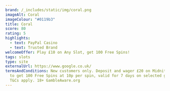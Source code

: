 ```yaml
---
brand: /_includes/static/img/coral.png
imageAlt: Coral
imageColour: "#0119b3"
title: Coral
score: 80
rating: 5
highlights:
  - text: PayPal Casino
  - text: Trusted Brand
welcomeOffer: Play £10 on Any Slot, get 100 Free Spins!
tags: slots
type: site
externalUrl: https://www.google.co.uk/
termsAndConditions: New customers only. Deposit and wager £20 on Midnite Casino
  to get 100 Free Spins at 10p per spin, valid for 7 days on selected games.
  T&Cs apply. 18+ GambleAware.org
---
```

